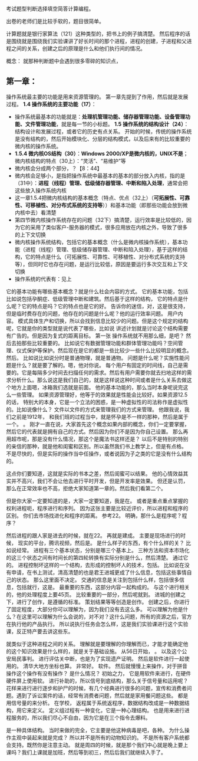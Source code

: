 考试题型判断选择填空简答计算编程。

出卷的老师们是比较手软的，题目很简单。

计算题就是银行家算法（121）这种类型的，把书上的例子搞清楚。
然后程序的话是围绕就是围绕我们实验课讲了好长时间的那个进程，进程的创建，子进程和父进程之间的关系，创建之后的原理是什么和他们执行间的情况。

概念：
就那种判断题中会遇到很多零碎的知识点，
## 第一章：
操作系统最主要的功能是用来资源管理的。
第一章先提到了作用，然后就是发展过程。
**1.4 操作系统的主要功能（17）**：
- 操作系统最基本的功能就是：**处理机管理功能、储存器管理功能、设备管理功能、文件管理功能**，就是每一节的小标题。
**1.5 操作系统的结构设计（24）**：
结构设计和发展过程，或者它的历史有点关系。
开始的时候，传统的操作系统是没有结构的，然后开始模块化、分层的结构模式，以及后来有的比较重要的微内核的操作系统。
- **1.5.4 微内核OS结构（30）**：**Windows 2000/XP是微内核的，UNIX不是**；微内核结构的特点（30上）：“灵活”、“易维护”等
- 微内核会分成两个部分，？【8：44】
- 微内核会足够小，是指把操作系统中最基本的基本的部分放入内核，指的是（31中）：**进程（线程）管理、低级储存器管理、中断和陷入处理**，通常会把这些放入操作系统内核
- 这一章1.5.4把微内核结构的基本概念（特点、优点（32上）（**可拓展性、可靠性、可移植性、对分布式系统的支持等**））和基本功能（即那些功能会放到微内核中去）看清楚
- 第四节微内核操作系统存在的问题（32下）搞清楚，运行效率是比较低的，因为它的采用了类似客户-服务器的模式，很多应用放在内核之外，导致了很多的上下文切换
- 微内核操作系统结构，包括它的基本概念（什么是微内核操作系统），基本功能（进程（线程）管理、低级储存器管理、中断和陷入处理），基于这样的结构，它的特点是什么（可拓展性、可靠性、可移植性、对分布式系统的支持等），但同时它也存在问题，是运行比较低，原因是要运行多次交互和上下文切换
- 操作系统的代表有：见上


它的基本功能有哪些基本概念？就是什么社会内容的方式。
它的基本功能，包括比如说包括孕酮症、低级管理中断和建筑。然后基于这样的结构，
它的特点是什么呢？它的特点是吗？它的特点也是它的好。
告诉你的迷信，对，这是很支持，但是临时费存在的问题，他存在的问题是什么呢？他的运行效率问题。
用户内容。
模式具体生产和切换，所以会找到信息比较少的问题。但是这个规定的结构呢，它就是你的类型就是说代表了哪些，比如说
讲述计划就是讨论这个结构需要有广告的。但是因为复式的距离目标。
第一张
操作系统就不用那么细，是吧？
然后去拍那些比较重要的。
比如说它有数据管理功能和群体管理功能吗？空间管理、仪式保护等保护。然后现在是它的都是一些比较少一些什么比较明显的概念。
然后。
比如说比如说分时是普通物理，就是普通物。
问题是什么呢？实施性能问题是什么？就是要了解的。嗯，他对你说。
每个用户有固定的时间线，自己是需要的。它是每隔多少时间去扫描任何的需求。然后有用户需要你就去扫地这样的需求分析什么。那么说这是我们自己的，就是这样说这种时间或者是什么关系去做这个地方上面嗯，冰箱我们选就是前面。
他的基本功能的，那么当时本身呢说完这么一些管理。
如果资源管理好，他等于的效果就是性能会比较好。如果资源12.5的话，
特别大的本身，它是一个立法的困惑，是一种虚拟性的司法称作是虚拟性的。比如说像什么？
文件以文件的方式来管理我们的方式来管理。
他跟我说，我们之前是1912年，
和我们班的过程当中，就是怀孕是不一样的那种，然后是属于一个。
。
刚才一直在说，大家首先这个概念如果内部的概念，你们一定要掌握，然后它的代表就是拥有自己的方式。然后因为你们不是因为你自己设置。
那么再用超市呢，那是没有什么情况，那这个是魔法书这样还是？
以后不是特别的特别的亲信的那种，就是他和闺蜜和区别。所以虽然我们书上教学上，但是有点格。
不是尽快的，但是实际的操作当中任操作，或者说因为子之类的它是没有什么结构的。

这点你们要知道，这就是实际的书本之差，然后闺蜜可以结果。
他的心情效益其实并不高兴，我们不会让他去进行平时开发，但是开发率是效果。
但还是认罚，那么在正常效率也不高，拒绝大家知道第一章的。然后我们看第二个。

但是你大家一定要知道的是，大家一定要知道，我是在。
或者是重点重点掌握的权利进程呃，程序进行和序列。
因为这张主要是比较近评价，所以进程和程序的区别。
你们去市场找进化和程序的距离。
参考22。
明确，那什么是程序呢？程序？

然后进程的跟人家是进去的时候，就在22。
再就是建成。
主要是现场进行的时候，
现实的平台，腾讯视频，然后是。
是什么样子的东西，有个什么样的关？
比如说经常。
进程有三个基本状态，分别是哪三个基本上。
三种方法和资本市场化的这三个状态之间有时间长的第四轮转换有实际分别是什么，然后清楚。
通过它的。
进程控制坏这样的一个结构，去形成的控制坏人的技术，包括。
比如说在没有申请，在书上测试，清高清楚的也是君王进城更成了什么信息，包括这些事情自己的状态。
那么这里面不决定。
交通的信息是关注到包括什么样，包括很多信息，包括就行，这是。
最重要的东西，这部分内容一起构成的。
与这个进行相关的，他的处理程度上要45页。
比较重要的一部分，然后呢就到。
进城的创建之下，进行了创作，是遵循的标准。
策划结果等等创造是创作。
创建之后，你进行了固定程度，大部分你可以理解为，因为我们没有去这么多。
可以理解为他是什么？在这里可以理解为什么会说的，对不对？这什么问题，所有的资源之后，官方在执行他的产品执行。
所以说执行任务会怎么样，这是我们实验课进行这个实验课，反正特产要去讲这些东。

就类似于这种进程之间的关系。
理解就是要理解的你理解而已，才能才能确定他的这个知识效果是什么样的，就是关于基础设施。
从56日开始，
。
以及这个公安局民事判。
进行评估关中断，也是为了实现遗产证明。
然后是软件进行一起使用的。
清华大地方坐标也算。
非常好。
软件。
然后就慢慢上来操作，对于拼音操作这个操作有没有操作？
是什么情况？
初始之力，
它是用软件来进行，在硬件硬件屏上使用软。
进行补助的，所以信号到底结构，那么关于信号量和运用呢？
花样来进行进行逐步和护尸的时候，有几个经典进行很多的问题，宣传和消费者问题。遇到了诉讼案件的话，经常有消费者问题，然后就是家用餐问题这些。
都是用信号量的来分析。
在学校，
返程属于系统返程序，数据结构改成是一种数据结构，用它来定义。
定义组过程有一种变化，它是一种心理结构。
也是用来进行进程服务的，所以我们尽心不自由，因为它是在三个指令去爆料。

是一种具体结构。
当时来做的完全，它主要是他这种病毒是吧，各种。
为什么操作主观中装起来就是完成？
所以并不是所有的动物知识的。
不是所有客户系统都会支持。既然你是注意主动。
就是周四的时候，就是那个我们中心就是晚上要上课吗？我们上课就是加班，然后等到初三，然后后我们就继续入手了。
